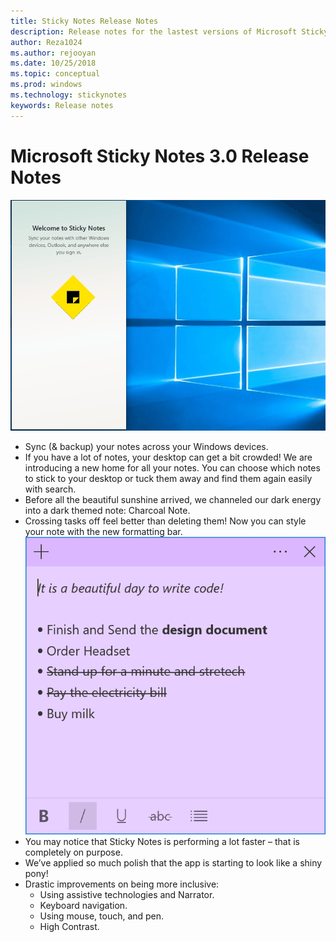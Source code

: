 ```yaml
---
title: Sticky Notes Release Notes
description: Release notes for the lastest versions of Microsoft Sticky Notes. 
author: Reza1024
ms.author: rejooyan
ms.date: 10/25/2018
ms.topic: conceptual
ms.prod: windows
ms.technology: stickynotes
keywords: Release notes
---
```


# Microsoft Sticky Notes 3.0 Release Notes

![Sticky Notes backs up and sync notes](Sync.gif)
* Sync (& backup) your notes across your Windows devices.
* If you have a lot of notes, your desktop can get a bit crowded! We are introducing a new home for all your notes. You can choose which notes to stick to your desktop or tuck them away and find them again easily with search.
* Before all the beautiful sunshine arrived, we channeled our dark energy into a dark themed note: Charcoal Note.
* Crossing tasks off feel better than deleting them! Now you can style your note with the new formatting bar.
![Sticky Notes' formatting bar](FormattingBar.png)
* You may notice that Sticky Notes is performing a lot faster – that is completely on purpose.
* We’ve applied so much polish that the app is starting to look like a shiny pony!
* Drastic improvements on being more inclusive:
    * Using assistive technologies and Narrator.
    * Keyboard navigation.
    * Using mouse, touch, and pen.
    * High Contrast.

